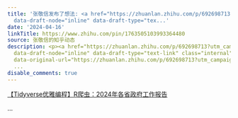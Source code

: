 ```yaml
---
title: '张敬信发布了想法: <a href="https://zhuanlan.zhihu.com/p/692698713?utm_campaign=" data-insert-way="force"
  data-draft-node="inline" data-draft-type="tex...'
date: '2024-04-16'
linkTitle: https://www.zhihu.com/pin/1763505103993364480
source: 张敬信的知乎动态
description: <p><a href="https://zhuanlan.zhihu.com/p/692698713?utm_campaign=" data-insert-way="force"
  data-draft-node="inline" data-draft-type="text-link" class="internal" data-icon-type="link"
  data-original-url="https://zhuanlan.zhihu.com/p/692698713?utm_campaign=">【Tidyverse优雅编程】R爬虫：2024年各省政府工作报告</a></p>
  ...
disable_comments: true
---
```

<p><a href="https://zhuanlan.zhihu.com/p/692698713?utm_campaign=" data-insert-way="force" data-draft-node="inline" data-draft-type="text-link" class="internal" data-icon-type="link" data-original-url="https://zhuanlan.zhihu.com/p/692698713?utm_campaign=">【Tidyverse优雅编程】R爬虫：2024年各省政府工作报告</a></p> ...